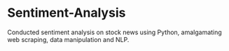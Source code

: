 # Sentiment-Analysis
Conducted sentiment analysis on stock news using Python, amalgamating web scraping, data manipulation and NLP.

